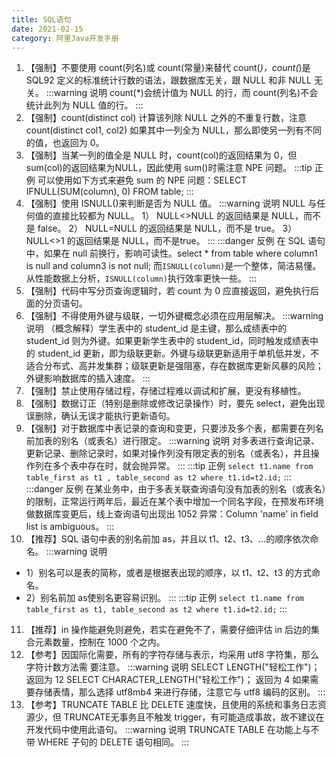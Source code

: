```yaml
---
title: SQL语句
date: 2021-02-15
category: 阿里Java开发手册
---
```

1. 【强制】不要使用 count(列名)或 count(常量)来替代 count(*)，count(*)是 SQL92 定义的标准统计行数的语法，跟数据库无关，跟 NULL 和非 NULL 无关。
:::warning 说明
count(*)会统计值为 NULL 的行，而 count(列名)不会统计此列为 NULL 值的行。
:::
2. 【强制】count(distinct col) 计算该列除 NULL 之外的不重复行数，注意 count(distinct col1, col2) 如果其中一列全为 NULL，那么即使另一列有不同的值，也返回为 0。
3. 【强制】当某一列的值全是 NULL 时，count(col)的返回结果为 0，但 sum(col)的返回结果为NULL，因此使用 sum()时需注意 NPE 问题。
:::tip 正例
可以使用如下方式来避免 sum 的 NPE 问题：SELECT IFNULL(SUM(column), 0) FROM table;
:::
4. 【强制】使用 ISNULL()来判断是否为 NULL 值。
:::warning 说明
NULL 与任何值的直接比较都为 NULL。 1） NULL<>NULL 的返回结果是 NULL，而不是 false。 2） NULL=NULL 的返回结果是 NULL，而不是 true。 3） NULL<>1 的返回结果是 NULL，而不是true。
:::
:::danger 反例
在 SQL 语句中，如果在 null 前换行，影响可读性。select * from table where column1 is null and column3 is not null; 而`ISNULL(column)`是一个整体，简洁易懂。从性能数据上分析，`ISNULL(column)`执行效率更快一些。
:::
5. 【强制】代码中写分页查询逻辑时，若 count 为 0 应直接返回，避免执行后面的分页语句。
6. 【强制】不得使用外键与级联，一切外键概念必须在应用层解决。
:::warning 说明
（概念解释）学生表中的 student_id 是主键，那么成绩表中的 student_id 则为外键。如果更新学生表中的 student_id，同时触发成绩表中的 student_id 更新，即为级联更新。外键与级联更新适用于单机低并发，不适合分布式、高并发集群；级联更新是强阻塞，存在数据库更新风暴的风险；外键影响数据库的插入速度。
:::
7. 【强制】禁止使用存储过程，存储过程难以调试和扩展，更没有移植性。
8. 【强制】数据订正（特别是删除或修改记录操作）时，要先 select，避免出现误删除，确认无误才能执行更新语句。
9. 【强制】对于数据库中表记录的查询和变更，只要涉及多个表，都需要在列名前加表的别名（或表名）进行限定。
:::warning 说明
对多表进行查询记录、更新记录、删除记录时，如果对操作列没有限定表的别名（或表名），并且操作列在多个表中存在时，就会抛异常。
:::
:::tip 正例
`select t1.name from table_first as t1 , table_second as t2 where t1.id=t2.id;`
:::
:::danger 反例
在某业务中，由于多表关联查询语句没有加表的别名（或表名）的限制，正常运行两年后，最近在某个表中增加一个同名字段，在预发布环境做数据库变更后，线上查询语句出现出 1052 异常：Column 
'name' in field list is ambiguous。
:::
10. 【推荐】SQL 语句中表的别名前加 as，并且以 t1、t2、t3、...的顺序依次命名。
:::warning 说明
- 1）别名可以是表的简称，或者是根据表出现的顺序，以 t1、t2、t3 的方式命名。
- 2）别名前加 as使别名更容易识别。
:::
:::tip 正例
`select t1.name from table_first as t1, table_second as t2 where t1.id=t2.id;`
:::
11. 【推荐】in 操作能避免则避免，若实在避免不了，需要仔细评估 in 后边的集合元素数量，控制在 1000 个之内。
12. 【参考】因国际化需要，所有的字符存储与表示，均采用 utf8 字符集，那么字符计数方法需 要注意。
:::warning 说明
SELECT LENGTH("轻松工作")； 返回为 12
SELECT CHARACTER_LENGTH("轻松工作")； 返回为 4
如果需要存储表情，那么选择 utf8mb4 来进行存储，注意它与 utf8 编码的区别。
:::
13. 【参考】TRUNCATE TABLE 比 DELETE 速度快，且使用的系统和事务日志资源少，但 TRUNCATE无事务且不触发 trigger，有可能造成事故，故不建议在开发代码中使用此语句。
:::warning 说明
TRUNCATE TABLE 在功能上与不带 WHERE 子句的 DELETE 语句相同。
:::